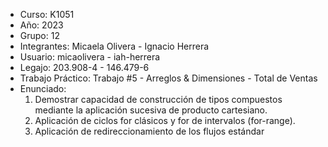 - Curso: K1051
- Año: 2023
- Grupo: 12
- Integrantes: Micaela Olivera - Ignacio Herrera
- Usuario: micaolivera - iah-herrera
- Legajo: 203.908-4 - 146.479-6
- Trabajo Práctico: Trabajo #5 - Arreglos & Dimensiones - Total de Ventas
- Enunciado:
  1.  Demostrar capacidad de construcción de tipos compuestos mediante la aplicación sucesiva de producto cartesiano.
  2.  Aplicación de ciclos for clásicos y for de intervalos (for-range).
  3.  Aplicación de redireccionamiento de los flujos estándar
